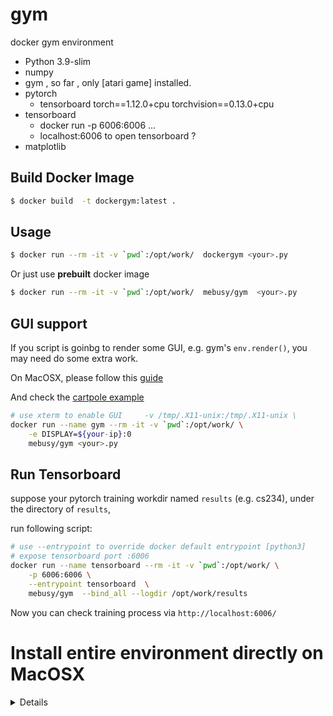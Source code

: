 # gym

docker gym environment

- Python 3.9-slim
- numpy
- gym , so far , only [atari game] installed.
- pytorch
    - tensorboard torch==1.12.0+cpu torchvision==0.13.0+cpu 
- tensorboard
  - docker run -p 6006:6006 ...
  - localhost:6006 to open tensorboard ?
- matplotlib


## Build Docker Image

```bash
$ docker build  -t dockergym:latest .
```

## Usage

```bash
$ docker run --rm -it -v `pwd`:/opt/work/  dockergym <your>.py
```

Or just use **prebuilt** docker image

```bash
$ docker run --rm -it -v `pwd`:/opt/work/  mebusy/gym  <your>.py
```

## GUI support

If you script is goinbg to render some GUI, e.g. gym's `env.render()`, you may need do some extra work.

On MacOSX, please follow this [guide](https://github.com/mebusy/notes/blob/master/dev_notes/docker_mac_gui_app.md)

And check the [cartpole example](./test/cartpole.py)

```bash
# use xterm to enable GUI     -v /tmp/.X11-unix:/tmp/.X11-unix \
docker run --name gym --rm -it -v `pwd`:/opt/work/ \
    -e DISPLAY=${your-ip}:0 
    mebusy/gym <your>.py
```

## Run Tensorboard

suppose your pytorch training workdir named `results` (e.g. cs234), under the directory of `results`, 

run following script:

```bash
# use --entrypoint to override docker default entrypoint [python3]
# expose tensorboard port :6006
docker run --name tensorboard --rm -it -v `pwd`:/opt/work/ \
    -p 6006:6006 \
    --entrypoint tensorboard  \
    mebusy/gym  --bind_all --logdir /opt/work/results
```
 
Now you can check training process via `http://localhost:6006/`


# Install entire environment directly on MacOSX

<details>

```bah
pip3 install torch torchvision torchaudio
pip3 install pygame tensorboard matplotlib pyglet
pip3 install gym==0.22.0 'gym[accept-rom-license]'
```

</details>





